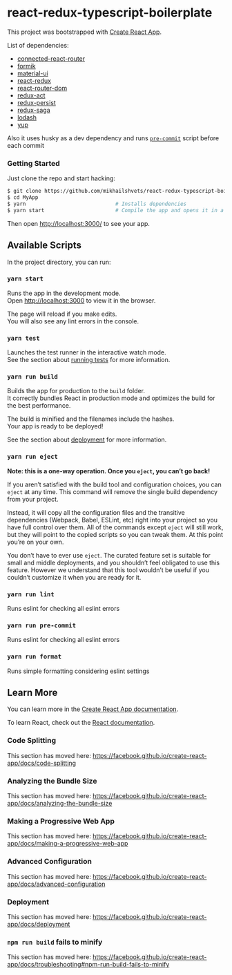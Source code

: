 # react-redux-typescript-boilerplate

This project was bootstrapped with [Create React App](https://github.com/facebook/create-react-app).

List of dependencies:

- [connected-react-router](https://github.com/supasate/connected-react-router)
- [formik](https://jaredpalmer.com/formik/)
- [material-ui](https://material-ui.com/)
- [react-redux](https://react-redux.js.org/)
- [react-router-dom](https://reacttraining.com/react-router/web/guides/quick-start)
- [redux-act](https://github.com/pauldijou/redux-act)
- [redux-persist](https://github.com/rt2zz/redux-persist)
- [redux-saga](https://redux-saga.js.org/)
- [lodash](https://lodash.com/)
- [yup](https://github.com/jquense/yup)

Also it uses husky as a dev dependency and runs [`pre-commit`](#npm-run-pre-commit) script before each commit

### Getting Started

Just clone the repo and start hacking:

```bash
$ git clone https://github.com/mikhailshvets/react-redux-typescript-boilerplate.git MyApp
$ cd MyApp
$ yarn                             # Installs dependencies
$ yarn start                       # Compile the app and opens it in a browser with "live reload"
```

Then open [http://localhost:3000/](http://localhost:3000/) to see your app.<br>

## Available Scripts

In the project directory, you can run:

### `yarn start`

Runs the app in the development mode.<br>
Open [http://localhost:3000](http://localhost:3000) to view it in the browser.

The page will reload if you make edits.<br>
You will also see any lint errors in the console.

### `yarn test`

Launches the test runner in the interactive watch mode.<br>
See the section about [running tests](https://facebook.github.io/create-react-app/docs/running-tests) for more information.

### `yarn run build`

Builds the app for production to the `build` folder.<br>
It correctly bundles React in production mode and optimizes the build for the best performance.

The build is minified and the filenames include the hashes.<br>
Your app is ready to be deployed!

See the section about [deployment](https://facebook.github.io/create-react-app/docs/deployment) for more information.

### `yarn run eject`

**Note: this is a one-way operation. Once you `eject`, you can’t go back!**

If you aren’t satisfied with the build tool and configuration choices, you can `eject` at any time. This command will remove the single build dependency from your project.

Instead, it will copy all the configuration files and the transitive dependencies (Webpack, Babel, ESLint, etc) right into your project so you have full control over them. All of the commands except `eject` will still work, but they will point to the copied scripts so you can tweak them. At this point you’re on your own.

You don’t have to ever use `eject`. The curated feature set is suitable for small and middle deployments, and you shouldn’t feel obligated to use this feature. However we understand that this tool wouldn’t be useful if you couldn’t customize it when you are ready for it.

### `yarn run lint`

Runs eslint for checking all eslint errors

### `yarn run pre-commit`

Runs eslint for checking all eslint errors

### `yarn run format`

Runs simple formatting considering eslint settings

## Learn More

You can learn more in the [Create React App documentation](https://facebook.github.io/create-react-app/docs/getting-started).

To learn React, check out the [React documentation](https://reactjs.org/).

### Code Splitting

This section has moved here: https://facebook.github.io/create-react-app/docs/code-splitting

### Analyzing the Bundle Size

This section has moved here: https://facebook.github.io/create-react-app/docs/analyzing-the-bundle-size

### Making a Progressive Web App

This section has moved here: https://facebook.github.io/create-react-app/docs/making-a-progressive-web-app

### Advanced Configuration

This section has moved here: https://facebook.github.io/create-react-app/docs/advanced-configuration

### Deployment

This section has moved here: https://facebook.github.io/create-react-app/docs/deployment

### `npm run build` fails to minify

This section has moved here: https://facebook.github.io/create-react-app/docs/troubleshooting#npm-run-build-fails-to-minify
